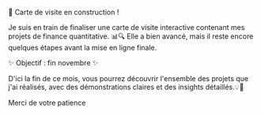 🚀 Carte de visite en construction !

Je suis en train de finaliser une carte de visite interactive contenant mes projets de finance quantitative. 📊🔍 Elle a bien avancé, mais il reste encore quelques étapes avant la mise en ligne finale.

✨ Objectif : fin novembre ✨

D'ici la fin de ce mois, vous pourrez découvrir l'ensemble des projets que j'ai réalisés, avec des démonstrations claires et des insights détaillés.💡🔗

Merci de votre patience 
